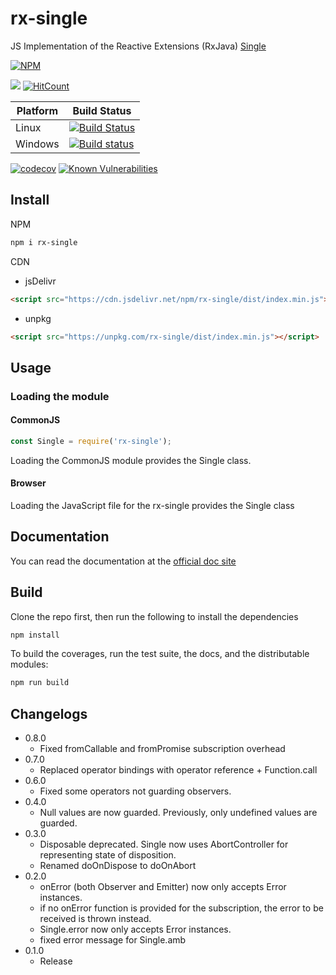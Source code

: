 # rx-single

JS Implementation of the Reactive Extensions (RxJava) [Single](http://reactivex.io/documentation/single.html)

[![NPM](https://nodei.co/npm/rx-single.png)](https://nodei.co/npm/rx-single/)

[![](https://data.jsdelivr.com/v1/package/npm/rx-single/badge)](https://www.jsdelivr.com/package/npm/rx-single)
[![HitCount](http://hits.dwyl.io/lxsmnsyc/rx-single.svg)](http://hits.dwyl.io/lxsmnsyc/rx-single)

| Platform | Build Status |
| --- | --- |
| Linux | [![Build Status](https://travis-ci.org/LXSMNSYC/rx-single.svg?branch=master)](https://travis-ci.org/LXSMNSYC/rx-single) |
| Windows | [![Build status](https://ci.appveyor.com/api/projects/status/mkjwe462uk80axx4?svg=true)](https://ci.appveyor.com/project/LXSMNSYC/rx-single) |


[![codecov](https://codecov.io/gh/LXSMNSYC/rx-single/branch/master/graph/badge.svg)](https://codecov.io/gh/LXSMNSYC/rx-single)
[![Known Vulnerabilities](https://snyk.io/test/github/LXSMNSYC/rx-single/badge.svg?targetFile=package.json)](https://snyk.io/test/github/LXSMNSYC/rx-single?targetFile=package.json)

## Install

NPM

```bash
npm i rx-single
```

CDN

* jsDelivr
```html
<script src="https://cdn.jsdelivr.net/npm/rx-single/dist/index.min.js"></script>
```

* unpkg
```html
<script src="https://unpkg.com/rx-single/dist/index.min.js"></script>
```

## Usage

### Loading the module

#### CommonJS

```js
const Single = require('rx-single');
```

Loading the CommonJS module provides the Single class.

#### Browser

Loading the JavaScript file for the rx-single provides the Single class

## Documentation

You can read the documentation at the [official doc site](https://lxsmnsyc.github.io/rx-single/)

## Build

Clone the repo first, then run the following to install the dependencies

```bash
npm install
```

To build the coverages, run the test suite, the docs, and the distributable modules:

```bash
npm run build
```

## Changelogs
* 0.8.0
  - Fixed fromCallable and fromPromise subscription overhead
* 0.7.0
  - Replaced operator bindings with operator reference + Function.call
* 0.6.0
  - Fixed some operators not guarding observers.
* 0.4.0
  - Null values are now guarded. Previously, only undefined values are guarded.
* 0.3.0
  - Disposable deprecated. Single now uses AbortController for representing state of disposition.
  - Renamed doOnDispose to doOnAbort
* 0.2.0
  - onError (both Observer and Emitter) now only accepts Error instances.
  - if no onError function is provided for the subscription, the error to be received is thrown instead.
  - Single.error now only accepts Error instances.
  - fixed error message for Single.amb
* 0.1.0
  - Release